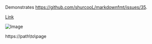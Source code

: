 Demonstrates https://github.com/shurcooL/markdownfmt/issues/35.

[Link](path\\to\\page)

![Image](path\\to\\image)

https://path\\to\\page

